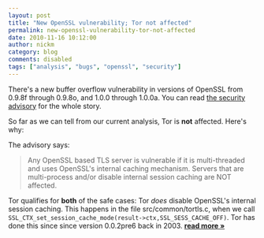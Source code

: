 ```yaml
---
layout: post
title: "New OpenSSL vulnerability; Tor not affected"
permalink: new-openssl-vulnerability-tor-not-affected
date: 2010-11-16 10:12:00
author: nickm
category: blog
comments: disabled
tags: ["analysis", "bugs", "openssl", "security"]
---
```


There's a new buffer overflow vulnerability in versions of OpenSSL from 0.9.8f through 0.9.8o, and 1.0.0 through 1.0.0a. You can read [the security advisory](http://openssl.org/news/secadv_20101116.txt) for the whole story.

So far as we can tell from our current analysis, Tor is **not** affected. Here's why:

The advisory says:

> Any OpenSSL based TLS server is vulnerable if it is multi-threaded and uses OpenSSL's internal caching mechanism. Servers that are multi-process and/or disable internal session caching are NOT affected.

Tor qualifies for **both** of the safe cases: Tor *does* disable OpenSSL's internal session caching. This happens in the file src/common/tortls.c, when we call `SSL_CTX_set_session_cache_mode(result->ctx,SSL_SESS_CACHE_OFF)`. Tor has done this since since version 0.0.2pre6 back in 2003. [**read more »**](https://blog.torproject.org/blog/new-openssl-vulnerability-tor-not-affected)
